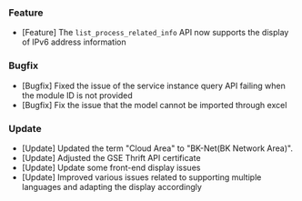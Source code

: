 ### Feature

- [Feature] The `list_process_related_info` API now supports the display of IPv6 address information

### Bugfix

- [Bugfix] Fixed the issue of the service instance query API failing when the module ID is not provided
- [Bugfix] Fix the issue that the model cannot be imported through excel

### Update

- [Update] Updated the term "Cloud Area" to "BK-Net(BK Network Area)".
- [Update] Adjusted the GSE Thrift API certificate
- [Update] Update some front-end display issues
- [Update] Improved various issues related to supporting multiple languages and adapting the display accordingly
